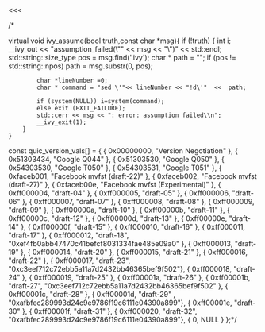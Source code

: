 <<<


/*

 virtual void ivy_assume(bool truth,const char *msg){
        if (!truth) {
            int i;
            __ivy_out << "assumption_failed(\\"" << msg << "\\")" << std::endl;
            std::string::size_type pos = msg.find('.ivy');
            char * path = "";
            if (pos != std::string::npos)
                path = msg.substr(0, pos);

            char *lineNumber =0;
            char * command = "sed \'"<< lineNumber << "!d\'"  <<  path;
            
            if (system(NULL)) i=system(command);
            else exit (EXIT_FAILURE);
            std::cerr << msg << ": error: assumption failed\\n";
            __ivy_exit(1);
        }
    }


const quic_version_vals[] = {
    { 0x00000000, "Version Negotiation" },
    { 0x51303434, "Google Q044" },
    { 0x51303530, "Google Q050" },
    { 0x54303530, "Google T050" },
    { 0x54303531, "Google T051" },
    { 0xfaceb001, "Facebook mvfst (draft-22)" },
    { 0xfaceb002, "Facebook mvfst (draft-27)" },
    { 0xfaceb00e, "Facebook mvfst (Experimental)" },
    { 0xff000004, "draft-04" },
    { 0xff000005, "draft-05" },
    { 0xff000006, "draft-06" },
    { 0xff000007, "draft-07" },
    { 0xff000008, "draft-08" },
    { 0xff000009, "draft-09" },
    { 0xff00000a, "draft-10" },
    { 0xff00000b, "draft-11" },
    { 0xff00000c, "draft-12" },
    { 0xff00000d, "draft-13" },
    { 0xff00000e, "draft-14" },
    { 0xff00000f, "draft-15" },
    { 0xff000010, "draft-16" },
    { 0xff000011, "draft-17" },
    { 0xff000012, "draft-18", "0xef4fb0abb47470c41befcf8031334fae485e09a0" },
    { 0xff000013, "draft-19" },
    { 0xff000014, "draft-20" },
    { 0xff000015, "draft-21" },
    { 0xff000016, "draft-22" },
    { 0xff000017, "draft-23", "0xc3eef712c72ebb5a11a7d2432bb46365bef9f502"},
    { 0xff000018, "draft-24" },
    { 0xff000019, "draft-25" },
    { 0xff00001a, "draft-26" },
    { 0xff00001b, "draft-27", "0xc3eef712c72ebb5a11a7d2432bb46365bef9f502" },
    { 0xff00001c, "draft-28" },
    { 0xff00001d, "draft-29" , "0xafbfec289993d24c9e9786f19c6111e04390a899"},
    { 0xff00001e, "draft-30" },
    { 0xff00001f, "draft-31" },
    { 0xff000020, "draft-32", "0xafbfec289993d24c9e9786f19c6111e04390a899"},
    { 0, NULL }
};*/

>>>